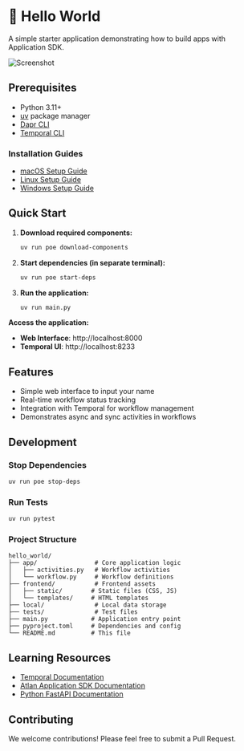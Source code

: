 # 👋 Hello World

A simple starter application demonstrating how to build apps with Application SDK.

![Screenshot](https://github.com/user-attachments/assets/416be4d4-e137-42c4-9537-869df2c8f87e)

## Prerequisites

- Python 3.11+
- [uv](https://docs.astral.sh/uv/) package manager
- [Dapr CLI](https://docs.dapr.io/getting-started/install-dapr-cli/)
- [Temporal CLI](https://docs.temporal.io/cli)

### Installation Guides
- [macOS Setup Guide](https://github.com/atlanhq/application-sdk/blob/main/docs/docs/setup/MAC.md)
- [Linux Setup Guide](https://github.com/atlanhq/application-sdk/blob/main/docs/docs/setup/LINUX.md)
- [Windows Setup Guide](https://github.com/atlanhq/application-sdk/blob/main/docs/docs/setup/WINDOWS.md)

## Quick Start

1. **Download required components:**
   ```bash
   uv run poe download-components
   ```

2. **Start dependencies (in separate terminal):**
   ```bash
   uv run poe start-deps
   ```

3. **Run the application:**
   ```bash
   uv run main.py
   ```

**Access the application:**
- **Web Interface**: http://localhost:8000
- **Temporal UI**: http://localhost:8233

## Features
- Simple web interface to input your name
- Real-time workflow status tracking
- Integration with Temporal for workflow management
- Demonstrates async and sync activities in workflows

## Development

### Stop Dependencies
```bash
uv run poe stop-deps
```

### Run Tests
```bash
uv run pytest
```

### Project Structure
```
hello_world/
├── app/                # Core application logic
│   ├── activities.py   # Workflow activities
│   └── workflow.py     # Workflow definitions
├── frontend/           # Frontend assets
│   ├── static/        # Static files (CSS, JS)
│   └── templates/     # HTML templates
├── local/              # Local data storage
├── tests/              # Test files
├── main.py            # Application entry point
├── pyproject.toml     # Dependencies and config
└── README.md          # This file
```

## Learning Resources
- [Temporal Documentation](https://docs.temporal.io/)
- [Atlan Application SDK Documentation](https://github.com/atlanhq/application-sdk/tree/main/docs)
- [Python FastAPI Documentation](https://fastapi.tiangolo.com/)

## Contributing
We welcome contributions! Please feel free to submit a Pull Request.